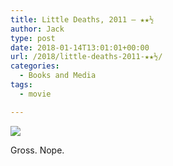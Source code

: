 ```yaml
---
title: Little Deaths, 2011 – ★★½
author: Jack
type: post
date: 2018-01-14T13:01:01+00:00
url: /2018/little-deaths-2011-★★½/
categories:
  - Books and Media
tags:
  - movie

---
```

![][1]

Gross. Nope.

 [1]: https://a.ltrbxd.com/resized/film-poster/6/8/2/682-little-deaths-0-150-0-225-crop.jpg?k=6a8125e6fa